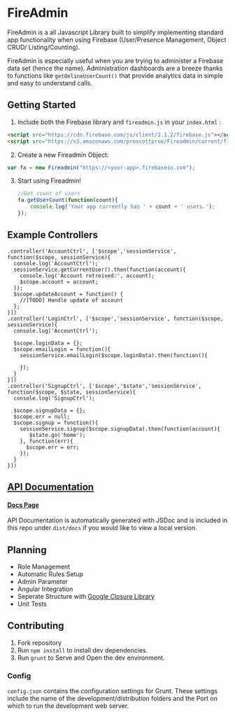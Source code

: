 # FireAdmin

FireAdmin is a all Javascript Library built to simplify implementing standard app functionality when using Firebase (User/Presence Management, Object CRUD/ Listing/Counting).

FireAdmin is especially useful when you are trying to administer a Firebase data set (hence the name). Administration dashboards are a breeze thanks to functions like `getOnlineUserCount()` that provide analytics data in simple and easy to understand calls.

## Getting Started
1. Include both the Firebase library and  `fireadmin.js` in your `index.html` :

  ```html
  <script src="https://cdn.firebase.com/js/client/2.1.2/firebase.js"></script>
  <script src="https://s3.amazonaws.com/prescottprue/Fireadmin/current/fireadmin.min.js"></script>

  ```

2. Create a new Fireadmin Object:

  ```javascript
var fa = new Fireadmin("https://<your-app>.firebaseio.com");
  ```

3. Start using Fireadmin!

    ```javascript
    //Get count of users
    fa.getUserCount(function(count){
        console.log('Your app currently has ' + count + ' users.');
    });
    ```

## Example Controllers

```
.controller('AccountCtrl', ['$scope','sessionService', function($scope, sessionService){
  console.log('AccountCtrl');
  sessionService.getCurrentUser().then(function(account){
    console.log('Account retreived:', account);
    $scope.account = account;
  });
  $scope.updateAccount = function() {
    //[TODO] Handle update of account
  };
}])
.controller('LoginCtrl', ['$scope','sessionService', function($scope, sessionService){
  console.log('AccountCtrl');

  $scope.loginData = {};
  $scope.emailLogin = function(){
    sessionService.emailLogin($scope.loginData).then(function(){

    });
  }
}])
.controller('SignupCtrl', ['$scope','$state','sessionService', function($scope, $state, sessionService){
  console.log('SignupCtrl');

  $scope.signupData = {};
  $scope.err = null;
  $scope.signup = function(){
    sessionService.signup($scope.signupData).then(function(account){
       $state.go('home');
    }, function(err){
      $scope.err = err;
    });
  }
}])
```


## [API Documentation](https://s3.amazonaws.com/prescottprue/Fireadmin/current/docs/Fireadmin.html)
#### [Docs Page](https://s3.amazonaws.com/prescottprue/Fireadmin/current/docs/Fireadmin.html)

API Documentation is automatically generated with JSDoc and is included in this repo under `dist/docs` if you would like to view a local version.

## Planning

* Role Management
* Automatic Rules Setup
* Admin Parameter
* Angular Integration
* Seperate Structure with [Google Closure Library](https://github.com/google/closure-library)
* Unit Tests

## Contributing

1. Fork repository
2. Run `npm install` to install dev dependencies.
3. Run `grunt` to Serve and Open the dev environment.

### Config

`config.json` contains the configuration settings for Grunt. These settings include the name of the development/distribution folders and the Port on which to run the development web server.
